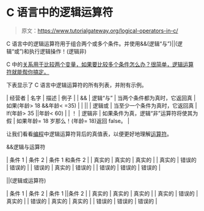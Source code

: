 # C 语言中的逻辑运算符

> 原文：<https://www.tutorialgateway.org/logical-operators-in-c/>

C 语言中的逻辑运算符用于组合两个或多个条件。并使用&&(逻辑“与”)||(逻辑“或”)和执行逻辑操作！(逻辑非)

C 中的[关系用于比较两个变量，如果要比较多个条件怎么办？很简单，逻辑运算符就能帮你搞定。](https://www.tutorialgateway.org/relational-operators-in-c/)

下表显示了 C 语言中逻辑运算符的所有列表，并附有示例。

| 经营者 | 名字 | 描述 | 例子 |
| && | 逻辑“与” | 当两个条件都为真时，它返回真 | 如果(年龄> 18 &&年龄< =35) |
| &#124;&#124; | 逻辑或 | 当至少一个条件为真时，它返回真 | If(年龄> 35 &#124;&#124;年龄< 60) |
| ！ | 逻辑非 | 如果条件为真，逻辑“非”运算符将使其为假 | 如果年龄= 18 岁那么！(年龄= 18)返回 false。 |

让我们看看[编程](https://www.tutorialgateway.org/c-programming/ "C PROGRAMMING")中逻辑运算符背后的真值表，以便更好地理解[运算符](https://www.tutorialgateway.org/c-programming-operators/)。

&&逻辑与运算符

| 条件 1 | 条件 2 | 条件 1 和条件 2 |
| 真实的 | 真实的 | 真实的 |
| 真实的 | 错误的 | 错误的 |
| 错误的 | 真实的 | 错误的 |
| 错误的 | 错误的 | 错误的 |

||(逻辑或运算符)

| 条件 1 | 条件 2 | 条件 1 &#124;&#124;条件 2 |
| 真实的 | 真实的 | 真实的 |
| 真实的 | 错误的 | 真实的 |
| 错误的 | 真实的 | 真实的 |
| 错误的 | 错误的 | 错误的 |